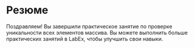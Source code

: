 # Резюме

Поздравляем! Вы завершили практическое занятие по проверке уникальности всех элементов массива. Вы можете выполнить больше практических занятий в LabEx, чтобы улучшить свои навыки.
